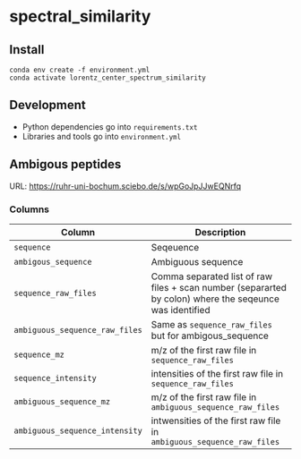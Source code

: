 # spectral_similarity

## Install

```shell
conda env create -f environment.yml
conda activate lorentz_center_spectrum_similarity
```


## Development

* Python dependencies go into `requirements.txt`
* Libraries and tools go into `environment.yml`


## Ambigous peptides
URL: https://ruhr-uni-bochum.sciebo.de/s/wpGoJpJJwEQNrfq

### Columns

| Column | Description | 
| --- | --- |
| `sequence` | Seqeuence |
| `ambigous_sequence`  | Ambiguous sequence |
| `sequence_raw_files` | Comma separated list of raw files + scan number (separarted by colon) where the seqeunce was identified |
| `ambiguous_sequence_raw_files`  | Same as `sequence_raw_files` but for ambigous_sequence  |
| `sequence_mz`  | m/z of the first raw file in `sequence_raw_files` |
| `sequence_intensity`  | intensities of the first raw file in `sequence_raw_files` |
| `ambiguous_sequence_mz`  | m/z of the first raw file in `ambiguous_sequence_raw_files` |
| `ambiguous_sequence_intensity`  | intwensities of the first raw file in `ambiguous_sequence_raw_files` |
